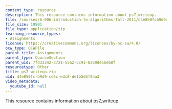 ```yaml
---
content_type: resource
description: This resource contains information about ps7_writeup.
file: /courses/6-006-introduction-to-algorithms-fall-2011/d4e850fcb9d9ce5ce3c8de1b5d5f9aa3_ps7_writeup.zip
file_size: 19501
file_type: application/zip
learning_resource_types:
- Assignments
license: https://creativecommons.org/licenses/by-nc-sa/4.0/
ocw_type: OCWFile
parent_title: Assignments
parent_type: CourseSection
parent_uid: 7fd33342-3721-55a2-5c91-0269de56eb8f
resourcetype: Other
title: ps7_writeup.zip
uid: d4e850fc-b9d9-ce5c-e3c8-de1b5d5f9aa3
video_metadata:
  youtube_id: null
---
```

This resource contains information about ps7_writeup.